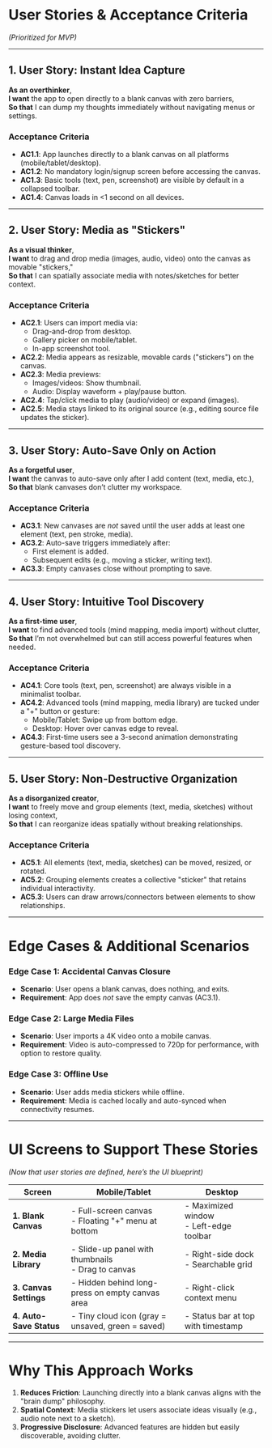 

# **User Stories & Acceptance Criteria**  
*(Prioritized for MVP)*  

---

## **1. User Story: Instant Idea Capture**  
**As an overthinker**,  
**I want** the app to open directly to a blank canvas with zero barriers,  
**So that** I can dump my thoughts immediately without navigating menus or settings.  

### **Acceptance Criteria**  
- **AC1.1**: App launches directly to a blank canvas on all platforms (mobile/tablet/desktop).  
- **AC1.2**: No mandatory login/signup screen before accessing the canvas.  
- **AC1.3**: Basic tools (text, pen, screenshot) are visible by default in a collapsed toolbar.  
- **AC1.4**: Canvas loads in <1 second on all devices.  

---

## **2. User Story: Media as "Stickers"**  
**As a visual thinker**,  
**I want** to drag and drop media (images, audio, video) onto the canvas as movable "stickers,"  
**So that** I can spatially associate media with notes/sketches for better context.  

### **Acceptance Criteria**  
- **AC2.1**: Users can import media via:  
  - Drag-and-drop from desktop.  
  - Gallery picker on mobile/tablet.  
  - In-app screenshot tool.  
- **AC2.2**: Media appears as resizable, movable cards ("stickers") on the canvas.  
- **AC2.3**: Media previews:  
  - Images/videos: Show thumbnail.  
  - Audio: Display waveform + play/pause button.  
- **AC2.4**: Tap/click media to play (audio/video) or expand (images).  
- **AC2.5**: Media stays linked to its original source (e.g., editing source file updates the sticker).  

---

## **3. User Story: Auto-Save Only on Action**  
**As a forgetful user**,  
**I want** the canvas to auto-save only after I add content (text, media, etc.),  
**So that** blank canvases don’t clutter my workspace.  

### **Acceptance Criteria**  
- **AC3.1**: New canvases are *not* saved until the user adds at least one element (text, pen stroke, media).  
- **AC3.2**: Auto-save triggers immediately after:  
  - First element is added.  
  - Subsequent edits (e.g., moving a sticker, writing text).  
- **AC3.3**: Empty canvases close without prompting to save.  

---

## **4. User Story: Intuitive Tool Discovery**  
**As a first-time user**,  
**I want** to find advanced tools (mind mapping, media import) without clutter,  
**So that** I’m not overwhelmed but can still access powerful features when needed.  

### **Acceptance Criteria**  
- **AC4.1**: Core tools (text, pen, screenshot) are always visible in a minimalist toolbar.  
- **AC4.2**: Advanced tools (mind mapping, media library) are tucked under a "+" button or gesture:  
  - Mobile/Tablet: Swipe up from bottom edge.  
  - Desktop: Hover over canvas edge to reveal.  
- **AC4.3**: First-time users see a 3-second animation demonstrating gesture-based tool discovery.  

---

## **5. User Story: Non-Destructive Organization**  
**As a disorganized creator**,  
**I want** to freely move and group elements (text, media, sketches) without losing context,  
**So that** I can reorganize ideas spatially without breaking relationships.  

### **Acceptance Criteria**  
- **AC5.1**: All elements (text, media, sketches) can be moved, resized, or rotated.  
- **AC5.2**: Grouping elements creates a collective "sticker" that retains individual interactivity.  
- **AC5.3**: Users can draw arrows/connectors between elements to show relationships.  

---

# **Edge Cases & Additional Scenarios**  

### **Edge Case 1: Accidental Canvas Closure**  
- **Scenario**: User opens a blank canvas, does nothing, and exits.  
- **Requirement**: App does *not* save the empty canvas (AC3.1).  

### **Edge Case 2: Large Media Files**  
- **Scenario**: User imports a 4K video onto a mobile canvas.  
- **Requirement**: Video is auto-compressed to 720p for performance, with option to restore quality.  

### **Edge Case 3: Offline Use**  
- **Scenario**: User adds media stickers while offline.  
- **Requirement**: Media is cached locally and auto-synced when connectivity resumes.  

---

# **UI Screens to Support These Stories**  
*(Now that user stories are defined, here’s the UI blueprint)*  

| **Screen**                | **Mobile/Tablet**                                     | **Desktop**                                 |  
|---------------------------|-------------------------------------------------------|---------------------------------------------|  
| **1. Blank Canvas**       | - Full-screen canvas<br>- Floating "+" menu at bottom | - Maximized window<br>- Left-edge toolbar   |  
| **2. Media Library**      | - Slide-up panel with thumbnails<br>- Drag to canvas  | - Right-side dock<br>- Searchable grid      |  
| **3. Canvas Settings**    | - Hidden behind long-press on empty canvas area       | - Right-click context menu                  |  
| **4. Auto-Save Status**   | - Tiny cloud icon (gray = unsaved, green = saved)     | - Status bar at top with timestamp          |  

---

# **Why This Approach Works**  
1. **Reduces Friction**: Launching directly into a blank canvas aligns with the "brain dump" philosophy.  
2. **Spatial Context**: Media stickers let users associate ideas visually (e.g., audio note next to a sketch).  
3. **Progressive Disclosure**: Advanced features are hidden but easily discoverable, avoiding clutter.  

